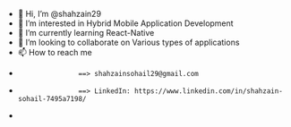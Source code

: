 - 👋 Hi, I’m @shahzain29
- 👀 I’m interested in Hybrid Mobile Application Development
- 🌱 I’m currently learning React-Native
- 💞️ I’m looking to collaborate on Various types of applications
- 📫 How to reach me 
-                    ==> shahzainsohail29@gmail.com
-                    ==> LinkedIn: https://www.linkedin.com/in/shahzain-sohail-7495a7198/
-                     

<!---
shahzain29/shahzain29 is a ✨ special ✨ repository because its `README.md` (this file) appears on your GitHub profile.
You can click the Preview link to take a look at your changes.
--->
